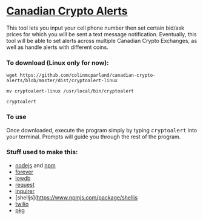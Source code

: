 # [Canadian Crypto Alerts](http://cryptoalerts.tinybird.ca)

This tool lets you input your cell phone number then set certain bid/ask prices for which you will be sent a text message notification. Eventually, this tool will be able to set alerts across multiple Canadian Crypto Exchanges, as well as handle alerts with different coins.

###  To download (Linux only for now):

```
wget https://github.com/colinmcparland/canadian-crypto-alerts/blob/master/dist/cryptoalert-linux
```
```
mv cryptoalert-linux /usr/local/bin/cryptoalert
```
```
cryptoalert
```

### To use
Once downloaded, execute the program simply by typing <kbd>cryptoalert</kbd> into your terminal.  Prompts will guide you through the rest of the program.

### Stuff used to make this:

 * [nodejs](https://nodejs.com) and [npm](https://npm.com)
 * [forever](https://www.npmjs.com/package/forever) 
 * [lowdb](https://www.npmjs.com/package/lowdb)
 * [request](https://www.npmjs.com/package/request)
 * [inquirer](https://www.npmjs.com/package/inquirer)
 * [shelljs](https://www.npmjs.com/package/shelljs
 * [twilio](https://www.npmjs.com/package/twilio)
 * [pkg](https://www.npmjs.com/package/pkg)
